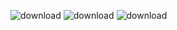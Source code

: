 
![download](https://github.com/user-attachments/assets/6ca3a5bf-7ddc-4d9a-9ac1-183d3dfd13e4)
![download](https://github.com/user-attachments/assets/c8c83b05-0cb9-4b0a-91bf-c655da06bef4)
![download](https://github.com/user-attachments/assets/6fb3cffe-baba-4699-9161-5d1ec75bd8bf)
